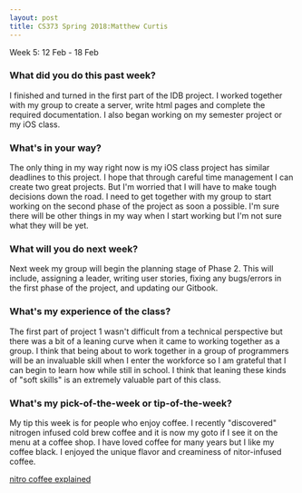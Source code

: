```yaml
---
layout: post
title: CS373 Spring 2018:Matthew Curtis
---
```

Week 5: 12 Feb - 18 Feb

### What did you do this past week?

I finished and turned in the first part of the IDB project. I worked together with my group to create a server, write html pages and complete the required documentation. I also began working on my semester project or my iOS class. 

### What's in your way?

The only thing in my way right now is my iOS class project has similar deadlines to this project. I hope that through careful time management I can create two great projects. But I'm worried that I will have to make tough decisions down the road. I need to get together with my group to start working on the second phase of the project as soon a possible. I'm sure there will be other things in my way when I start working but I'm not sure what they will be yet.  

### What will you do next week?

Next week my group will begin the planning stage of Phase 2. This will include, assigning a leader, writing user stories, fixing any bugs/errors in the first phase of the project, and updating our Gitbook.

### What's my experience of the class?

The first part of project 1 wasn't difficult from a technical perspective but there was a bit of a leaning curve when it came to working together as a group. I think that being about to work together in a group of programmers will be an invaluable skill when I enter the workforce so I am grateful that I can begin to learn how while still in school. I think that leaning these kinds of "soft skills" is an extremely valuable part of this class.

### What's my pick-of-the-week or tip-of-the-week?

My tip this week is for people who enjoy coffee. I recently "discovered" nitrogen infused cold brew coffee and it is now my goto if I see it on the menu at a coffee shop. I have loved coffee for many years but I like my coffee black. I enjoyed the unique flavor and creaminess of nitor-infused coffee. 

[nitro coffee explained](https://www.esquire.com/food-drink/drinks/a35593/nitro-coffee-explained/)
